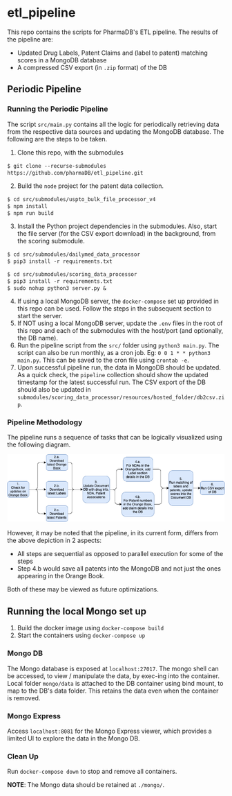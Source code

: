 # etl_pipeline
This repo contains the scripts for PharmaDB's ETL pipeline. The results of the pipeline are:
* Updated Drug Labels, Patent Claims and (label to patent) matching scores in a MongoDB database
* A compressed CSV export (in `.zip` format) of the DB

## Periodic Pipeline

### Running the Periodic Pipeline

The script `src/main.py` contains all the logic for periodically retrieving data from the respective data sources and updating the MongoDB database. The following are the steps to be taken.
1. Clone this repo, with the submodules
```
$ git clone --recurse-submodules https://github.com/pharmaDB/etl_pipeline.git
```
2. Build the `node` project for the patent data collection.
```
$ cd src/submodules/uspto_bulk_file_processor_v4
$ npm install
$ npm run build
```
3. Install the Python project dependencies in the submodules. Also, start the file server (for the CSV export download) in the background, from the scoring submodule.
```
$ cd src/submodules/dailymed_data_processor
$ pip3 install -r requirements.txt
```
```
$ cd src/submodules/scoring_data_processor
$ pip3 install -r requirements.txt
$ sudo nohup python3 server.py &
```
4. If using a local MongoDB server, the `docker-compose` set up provided in this repo can be used. Follow the steps in the subsequent section to start the server.
5. If NOT using a local MongoDB server, update the `.env` files in the root of this repo and each of the submodules with the host/port (and optionally, the DB name).
6. Run the pipeline script from the `src/` folder using `python3 main.py`. The script can also be run monthly, as a cron job. Eg: `0 0 1 * * python3 main.py`. This can be saved to the cron file using `crontab -e`.
7. Upon successful pipeline run, the data in MongoDB should be updated. As a quick check, the `pipeline` collection should show the updated timestamp for the latest successful run. The CSV export of the DB should also be updated in `submodules/scoring_data_processor/resources/hosted_folder/db2csv.zip`.

### Pipeline Methodology

The pipeline runs a sequence of tasks that can be logically visualized using the following diagram.

![ETL Pipeline](./assets/etl_workflow.png)

However, it may be noted that the pipeline, in its current form, differs from the above depiction in 2 aspects:
* All steps are sequential as opposed to parallel execution for some of the steps
* Step 4.b would save all patents into the MongoDB and not just the ones appearing in the Orange Book.

Both of these may be viewed as future optimizations.

## Running the local Mongo set up
1. Build the docker image using `docker-compose build`
2. Start the containers using `docker-compose up`

### Mongo DB
The Mongo database is exposed at `localhost:27017`. The mongo shell can be accessed, to view / manipulate the data, by exec-ing into the container. Local folder `mongo/data` is attached to the DB container using bind mount, to map to the DB's data folder. This retains the data even when the container is removed.

### Mongo Express
Access `localhost:8081` for the Mongo Express viewer, which provides a limited UI to explore the data in the Mongo DB.

### Clean Up
Run `docker-compose down` to stop and remove all containers.

__NOTE__: The Mongo data should be retained at `./mongo/`.
